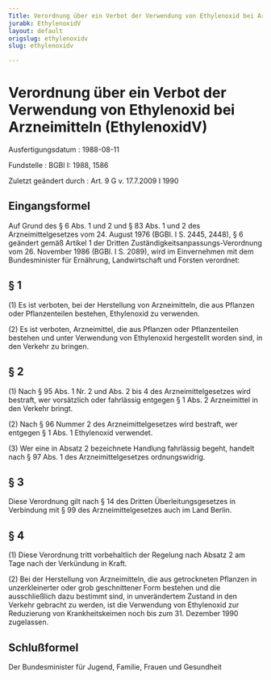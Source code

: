 ```yaml
---
Title: Verordnung über ein Verbot der Verwendung von Ethylenoxid bei Arzneimitteln
jurabk: EthylenoxidV
layout: default
origslug: ethylenoxidv
slug: ethylenoxidv

---
```


# Verordnung über ein Verbot der Verwendung von Ethylenoxid bei Arzneimitteln (EthylenoxidV)

Ausfertigungsdatum
:   1988-08-11

Fundstelle
:   BGBl I: 1988, 1586

Zuletzt geändert durch
:   Art. 9 G v. 17.7.2009 I 1990


## Eingangsformel

Auf Grund des § 6 Abs. 1 und 2 und § 83 Abs. 1 und 2 des Arzneimittelgesetzes vom 24. August 1976 (BGBl. I S. 2445, 2448), § 6 geändert gemäß Artikel 1 der Dritten Zuständigkeitsanpassungs-Verordnung vom 26. November 1986 (BGBl. I S. 2089), wird im Einvernehmen mit dem Bundesminister für Ernährung, Landwirtschaft und Forsten verordnet:


## § 1

(1) Es ist verboten, bei der Herstellung von Arzneimitteln, die aus Pflanzen oder Pflanzenteilen bestehen, Ethylenoxid zu verwenden.

(2) Es ist verboten, Arzneimittel, die aus Pflanzen oder Pflanzenteilen bestehen und unter Verwendung von Ethylenoxid hergestellt worden sind, in den Verkehr zu bringen.


## § 2

(1) Nach § 95 Abs. 1 Nr. 2 und Abs. 2 bis 4 des Arzneimittelgesetzes wird bestraft, wer vorsätzlich oder fahrlässig entgegen § 1 Abs. 2 Arzneimittel in den Verkehr bringt.

(2) Nach § 96 Nummer 2 des Arzneimittelgesetzes wird bestraft, wer entgegen § 1 Abs. 1 Ethylenoxid verwendet.

(3) Wer eine in Absatz 2 bezeichnete Handlung fahrlässig begeht, handelt nach § 97 Abs. 1 des Arzneimittelgesetzes ordnungswidrig.


## § 3

Diese Verordnung gilt nach § 14 des Dritten Überleitungsgesetzes in Verbindung mit § 99 des Arzneimittelgesetzes auch im Land Berlin.


## § 4

(1) Diese Verordnung tritt vorbehaltlich der Regelung nach Absatz 2 am Tage nach der Verkündung in Kraft.

(2) Bei der Herstellung von Arzneimitteln, die aus getrockneten Pflanzen in unzerkleinerter oder grob geschnittener Form bestehen und die ausschließlich dazu bestimmt sind, in unverändertem Zustand in den Verkehr gebracht zu werden, ist die Verwendung von Ethylenoxid zur Reduzierung von Krankheitskeimen noch bis zum 31. Dezember 1990 zugelassen.


## Schlußformel

Der Bundesminister für Jugend, Familie, Frauen und Gesundheit

